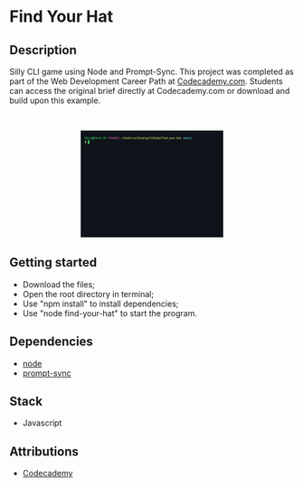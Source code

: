 # Find Your Hat

## Description
Silly CLI game using Node and Prompt-Sync. This project was completed as part of the Web Development Career Path at [Codecademy.com](https://www.codecademy.com/catalog). Students can access the original brief directly at Codecademy.com or download and build upon this example.

<br />
<p align="center">
  <img src="https://github.com/chrisandrew-dev/find-your-hat/blob/main/demo.gif" width="50%" />
</p>

## Getting started
 * Download the files; 
 * Open the root directory in terminal;
 * Use "npm install" to install dependencies;
 * Use "node find-your-hat" to start the program.

## Dependencies
* [node](https://www.npmjs.com/package/node)
* [prompt-sync](https://www.npmjs.com/package/prompt-sync)

## Stack
* Javascript

## Attributions
* [Codecademy](https://www.codecademy.com)
